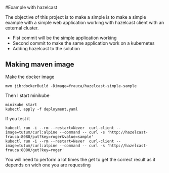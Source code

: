 #Example with hazelcast

The objective of this project is to make a simple is to make a simple example with a simple web application working with hazelcast client with an external cluster.


* Fist commit will be the simple application working 
* Second commit to make the same application work on a kubernetes
* Adding hazelcast to the solution

## Making maven image
Make the docker image 

```
mvn jib:dockerBuild -Dimage=frauca/hazelcast-simple-sample
```

Then I start minikube

```
minikube start
kubectl apply -f deployment.yaml
```

If you test it

```
kubectl run -i --rm --restart=Never  curl-client --image=tutum/curl:alpine --command -- curl -s 'http://hazelcast-frauca:8080/put?key=roger&value=sample'
kubectl run -i --rm --restart=Never  curl-client --image=tutum/curl:alpine --command -- curl -s 'http://hazelcast-frauca:8080/get?key=roger'
```

You will need to perform a lot times the get to get the correct result as it depends on wich one you are requesting
